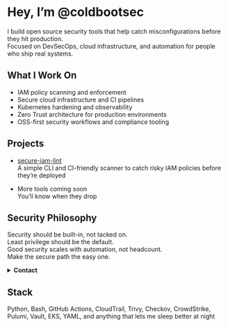 # Hey, I’m @coldbootsec

I build open source security tools that help catch misconfigurations before they hit production.  
Focused on DevSecOps, cloud infrastructure, and automation for people who ship real systems.

## What I Work On

- IAM policy scanning and enforcement
- Secure cloud infrastructure and CI pipelines
- Kubernetes hardening and observability
- Zero Trust architecture for production environments
- OSS-first security workflows and compliance tooling

## Projects

- [secure-iam-lint](https://github.com/coldbootsec/secure-iam-lint)  
  A simple CLI and CI-friendly scanner to catch risky IAM policies before they’re deployed

- More tools coming soon  
  You’ll know when they drop

## Security Philosophy

Security should be built-in, not tacked on.  
Least privilege should be the default.  
Good security scales with automation, not headcount.  
Make the secure path the easy one.

<details>
<summary><strong>Contact</strong></summary>

- Email: or1eq1@droptable.email  
- Create an issue or discussion on one of my repos
</details>

## Stack

Python, Bash, GitHub Actions, CloudTrail, Trivy, Checkov, CrowdStrike, Pulumi, Vault, EKS, YAML, and anything that lets me sleep better at night
